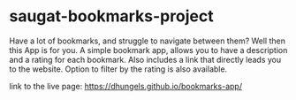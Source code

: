 # saugat-bookmarks-project
Have a lot of bookmarks, and struggle to navigate between them? 
Well then this App is for you. A simple bookmark app, allows you to have a description and a rating for each bookmark.
Also includes a link that directly leads you to the website. 
Option to filter by the rating is also available.

link to the live page: https://dhungels.github.io/bookmarks-app/
